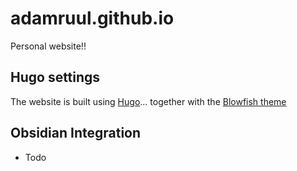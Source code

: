 # adamruul.github.io

Personal website!!


## Hugo settings

The website is built using [Hugo](https://gohugo.io/)... together with the [Blowfish theme](https://github.com/nunocoracao/blowfish)



## Obsidian Integration
- Todo
